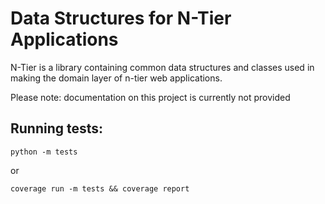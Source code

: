 # Data Structures for N-Tier Applications

N-Tier is a library containing common data structures and classes used in
making the domain layer of n-tier web applications.

Please note: documentation on this project is currently not provided

## Running tests:

`python -m tests`

or

`coverage run -m tests && coverage report`
